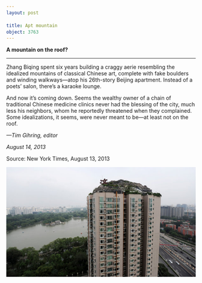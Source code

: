 ```yaml
---
layout: post

title: Apt mountain
object: 3763
---
```

**A mountain on the roof?**

****

Zhang Biqing spent six years building a craggy aerie resembling the idealized mountains of classical Chinese art, complete with fake boulders and winding walkways—atop his 26th-story Beijing apartment. Instead of a poets’ salon, there’s a karaoke lounge. 

And now it’s coming down. Seems the wealthy owner of a chain of traditional Chinese medicine clinics never had the blessing of the city, much less his neighbors, whom he reportedly threatened when they complained. Some idealizations, it seems, were never meant to be—at least not on the roof.  

*—Tim Gihring, editor*

*August 14, 2013*

Source: New York Times, August 13, 2013

![](../images/13-08-15_88.85.2_ApartmentmountainEDIT-1.jpeg)
